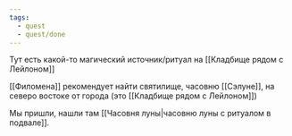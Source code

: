 ```yaml
---
tags:
  - quest
  - quest/done
---
```


Тут есть какой-то магический источник/ритуал на [[Кладбище рядом с Лейлоном]]

[[Филомена]] рекомендует найти святилище, часовню [[Сэлуне]], на северо востоке от города (это [[Кладбище рядом с Лейлоном]])

Мы пришли, нашли там [[Часовня луны|часовню луны с ритуалом в подвале]].
